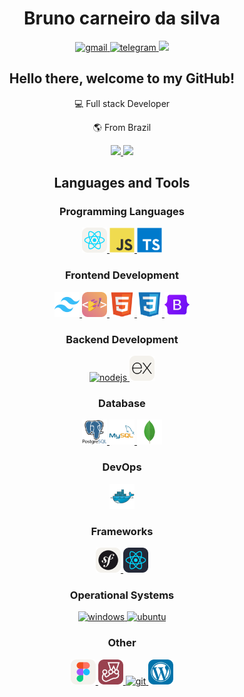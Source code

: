 <h1 align="center">Bruno carneiro da silva</h1>

<p align="center">
<a href="mailto:brunocarneirosilva7@gmail.com" target="_blank" rel="noreferrer"> <img src="https://img.shields.io/badge/Gmail-D14836?style=for-the-badge&logo=gmail&logoColor=white" alt="gmail"/> </a>
<a href="https://t.me/onurbavlis" target="_blank" rel="noreferrer"> <img src="https://img.shields.io/badge/Telegram-2CA5E0?style=for-the-badge&logo=telegram&logoColor=white" alt="telegram"/> </a>
<a href="https://www.linkedin.com/in/bruno-da-silva-041063174/" target="_blank"><img src="https://img.shields.io/badge/-LinkedIn-%230077B5?style=for-the-badge&logo=linkedin&logoColor=white" target="_blank"></a> 
</p>
<div align="center">
<h2 align="center">Hello there, welcome to my GitHub!</h2>
<div align="center">
<p>💻 Full stack Developer</p>
<p>🌎 From Brazil</p>
</div>
<div>
  <a href="https://github.com/bruno-carneiro-da-silva">
  <img height="180em" src="https://github-readme-stats.vercel.app/api?username=bruno-carneiro-da-silva&show_icons=true&theme=dracula&include_all_commits=true&count_private=true"/>
  <img height="180em" src="https://github-readme-stats.vercel.app/api/top-langs/?username=bruno-carneiro-da-silva&layout=compact&langs_count=10&theme=dracula"/>
</div>
  </a>
</div>

<h2 align="center">Languages and Tools</h2>

<h3 align="center">Programming Languages</h3>
<p align="center">
<a href="https://react.dev/" target="_blank" rel="noreferrer"> <img src="https://github.com/tandpfun/skill-icons/blob/main/icons/React-Light.svg" alt="react" width="40" height="40"/> </a>
<a href="https://developer.mozilla.org/en-US/docs/Web/JavaScript" target="_blank" rel="noreferrer"> <img src="https://raw.githubusercontent.com/devicons/devicon/master/icons/javascript/javascript-original.svg" alt="javascript" width="40" height="40"/> </a>
<a href="https://www.typescriptlang.org/" target="_blank" rel="noreferrer"><img src="https://github.com/devicons/devicon/blob/master/icons/typescript/typescript-original.svg" alt="typescript" width="40" height="40"/></a>
</p>

<h3 align="center">Frontend Development</h3>
<p align="center">
<a href="https://tailwindcss.com/" target="_blank" rel="noreferrer"> <img src="https://github.com/devicons/devicon/blob/master/icons/tailwindcss/tailwindcss-original.svg" alt="tailwind" width="40" height="40"/> </a>
<a href="https://styled-components.com/" target="_blank" rel="noreferrer"> <img src="https://github.com/tandpfun/skill-icons/blob/main/icons/StyledComponents.svg" alt="styled-components" width="40" height="40"/> </a>
<a href="https://developer.mozilla.org/en-US/docs/Web/HTML" target="_blank" rel="noreferrer"> <img src="https://raw.githubusercontent.com/devicons/devicon/1119b9f84c0290e0f0b38982099a2bd027a48bf1/icons/html5/html5-original.svg" alt="html5" width="40" height="40"/> </a>  
<a href="https://developer.mozilla.org/en-US/docs/Web/CSS" target="_blank" rel="noreferrer"> <img src="https://raw.githubusercontent.com/devicons/devicon/1119b9f84c0290e0f0b38982099a2bd027a48bf1/icons/css3/css3-original.svg" alt="css" width="40" height="40"/> </a>
<a href="https://getbootstrap.com/" target="_blank" rel="noreferrer"> <img src="https://raw.githubusercontent.com/devicons/devicon/1119b9f84c0290e0f0b38982099a2bd027a48bf1/icons/bootstrap/bootstrap-original.svg" alt="bootstrap" width="40" height="40"/> </a>
</p>

<h3 align="center">Backend Development</h3>
<p align="center">
<a href="https://nodejs.org/en/" target="_blank" rel="noreferrer"> <img src="https://cdn.jsdelivr.net/gh/devicons/devicon/icons/nodejs/nodejs-original-wordmark.svg" alt="nodejs" width="40" height="40"/> </a> 
<a href="https://expressjs.com/" target="_blank" rel="noreferrer"> <img src="https://github.com/tandpfun/skill-icons/blob/main/icons/ExpressJS-Light.svg" alt="express" width="40" height="40"/> </a>
</p>

<h3 align="center">Database</h3>
<p align="center">
<a href="https://www.postgresql.org" target="_blank" rel="noreferrer"> <img src="https://raw.githubusercontent.com/devicons/devicon/master/icons/postgresql/postgresql-original-wordmark.svg" alt="postgresql" width="40" height="40"/> </a> 
<a href="https://www.mysql.com/" target="_blank" rel="noreferrer"> <img src="https://raw.githubusercontent.com/devicons/devicon/master/icons/mysql/mysql-original-wordmark.svg" alt="mysql" width="40" height="40"/> </a>
<a href="https://www.mongodb.com/pt-br" target="_blank" rel="noreferrer"> <img src="https://github.com/devicons/devicon/blob/master/icons/mongodb/mongodb-original.svg" alt="mongodb" width="40" height="40"/> </a>
</p>

<h3 align="center">DevOps</h3>
<p align="center">
<a href="https://www.docker.com/" target="_blank" rel="noreferrer"> <img src="https://github.com/devicons/devicon/blob/master/icons/docker/docker-original.svg?short_path=bbeaed2" alt="aws" width="40" height="40"/> </a>
</p>

<h3 align="center">Frameworks</h3>
<p align="center">
<a href="https://symfony.com/" target="_blank" rel="noreferrer"> <img src="https://github.com/tandpfun/skill-icons/blob/main/icons/Symfony-Light.svg?short_path=2a3345d" alt="symfony" width="40" height="40"/> 
<a href="https://reactnative.dev/" target="_blank" rel="noreferrer"> <img src="https://github.com/tandpfun/skill-icons/blob/main/icons/React-Dark.svg" alt="react-native" width="40" height="40"/> </a>
  
</p>
  
<h3 align="center">Operational Systems</h3>
<p align="center">
<a href="https://www.microsoft.com/" target="_blank" rel="noreferrer"> <img src="https://cdn.jsdelivr.net/gh/devicons/devicon/icons/windows8/windows8-original.svg" alt="windows" width="40" height="40"/> </a>
<a href="https://ubuntu.com/" target="_blank" rel="noreferrer"> <img src="https://www.vectorlogo.zone/logos/ubuntu/ubuntu-icon.svg" alt="ubuntu" width="40" height="40"/> </a>
</p>

<h3 align="center">Other</h3>
<p align="center">
<a href="https://www.figma.com/" target="_blank" rel="noreferrer"> <img src="https://github.com/tandpfun/skill-icons/blob/main/icons/Figma-Light.svg" alt="figma" width="40" height="40"/> </a>
<a href="https:https://jestjs.io/pt-BR/docs/getting-started" target="_blank" rel="noreferrer"> <img src="https://github.com/tandpfun/skill-icons/blob/main/icons/Jest.svg" alt="jest" width="40" height="40"/> </a>
<a href="https:/git-scm.com/" target="_blank" rel="noreferrer"> <img src="https://www.vectorlogo.zone/logos/git-scm/git-scm-icon.svg" alt="git" width="40" height="40"/> </a>
<a href="https://wordpress.com/" target="_blank" rel="noreferrer"> <img src="https://github.com/tandpfun/skill-icons/blob/main/icons/Wordpress.svg" alt="wordpress" width="40" height="40"/> </a>
</p>
  

  
  

